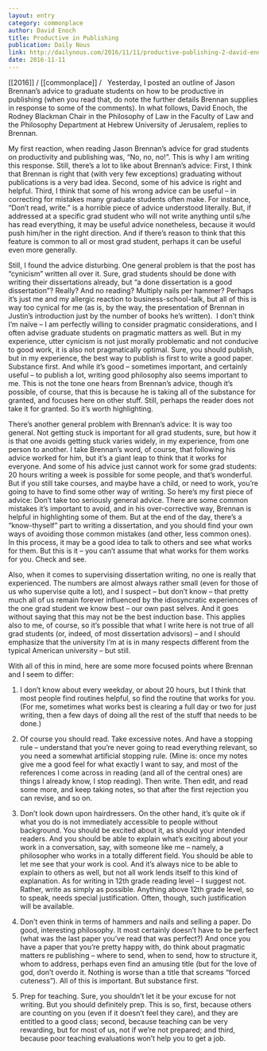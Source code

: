 ```yaml
---
layout: entry
category: commonplace
author: David Enoch
title: Productive in Publishing
publication: Daily Nous
link: http://dailynous.com/2016/11/11/productive-publishing-2-david-enoch/
date: 2016-11-11
---
```


[[2016]] / [[commonplace]] / 
 
Yesterday, I posted an outline of Jason Brennan’s advice to graduate students on how to be productive in publishing (when you read that, do note the further details Brennan supplies in response to some of the comments). In what follows, David Enoch, the Rodney Blackman Chair in the Philosophy of Law in the Faculty of Law and the Philosophy Department at Hebrew University of Jerusalem, replies to Brennan.

My first reaction, when reading Jason Brennan’s advice for grad students on productivity and publishing was, “No, no, no!”. This is why I am writing this response. Still, there’s a lot to like about Brennan’s advice: First, I think that Brennan is right that (with very few exceptions) graduating without publications is a very bad idea. Second, some of his advice is right and helpful. Third, I think that some of his wrong advice can be useful – in correcting for mistakes many graduate students often make. For instance, “Don’t read, write.” is a horrible piece of advice understood literally. But, if addressed at a specific grad student who will not write anything until s/he has read everything, it may be useful advice nonetheless, because it would push him/her in the right direction. And if there’s reason to think that this feature is common to all or most grad student, perhaps it can be useful even more generally.

Still, I found the advice disturbing. One general problem is that the post has “cynicism” written all over it. Sure, grad students should be done with writing their dissertations already, but “a done dissertation is a good dissertation”? Really? And no reading? Multiply nails per hammer? Perhaps it’s just me and my allergic reaction to business-school-talk, but all of this is way too cynical for me (as is, by the way, the presentation of Brennan in Justin’s introduction just by the number of books he’s written).  I don’t think I’m naïve – I am perfectly willing to consider pragmatic considerations, and I often advise graduate students on pragmatic matters as well. But in my experience, utter cynicism is not just morally problematic and not conducive to good work, it is also not pragmatically optimal. Sure, you should publish, but in my experience, the best way to publish is first to write a good paper. Substance first. And while it’s good – sometimes important, and certainly useful – to publish a lot, writing good philosophy also seems important to me. This is not the tone one hears from Brennan’s advice, though it’s possible, of course, that this is because he is taking all of the substance for granted, and focuses here on other stuff. Still, perhaps the reader does not take it for granted. So it’s worth highlighting.

There’s another general problem with Brennan’s advice: It is way too general. Not getting stuck is important for all grad students, sure, but how it is that one avoids getting stuck varies widely, in my experience, from one person to another. I take Brennan’s word, of course, that following his advice worked for him, but it’s a giant leap to think that it works for everyone. And some of his advice just cannot work for some grad students: 20 hours writing a week is possible for some people, and that’s wonderful. But if you still take courses, and maybe have a child, or need to work, you’re going to have to find some other way of writing. So here’s my first piece of advice: Don’t take too seriously general advice. There are some common mistakes it’s important to avoid, and in his over-corrective way, Brennan is helpful in highlighting some of them. But at the end of the day, there’s a “know-thyself” part to writing a dissertation, and you should find your own ways of avoiding those common mistakes (and other, less common ones). In this process, it may be a good idea to talk to others and see what works for them. But this is it – you can’t assume that what works for them works for you. Check and see.

Also, when it comes to supervising dissertation writing, no one is really that experienced. The numbers are almost always rather small (even for those of us who supervise quite a lot), and I suspect – but don’t know – that pretty much all of us remain forever influenced by the idiosyncratic experiences of the one grad student we know best – our own past selves. And it goes without saying that this may not be the best induction base. This applies also to me, of course, so it’s possible that what I write here is not true of all grad students (or, indeed, of most dissertation advisors) – and I should emphasize that the university I’m at is in many respects different from the typical American university – but still.

With all of this in mind, here are some more focused points where Brennan and I seem to differ:

1. I don’t know about every weekday, or about 20 hours, but I think that most people find routines helpful, so find the routine that works for you. (For me, sometimes what works best is clearing a full day or two for just writing, then a few days of doing all the rest of the stuff that needs to be done.)

2. Of course you should read. Take excessive notes. And have a stopping rule – understand that you’re never going to read everything relevant, so you need a somewhat artificial stopping rule. (Mine is: once my notes give me a good feel for what exactly I want to say, and most of the references I come across in reading (and all of the central ones) are things I already know, I stop reading). Then write. Then edit, and read some more, and keep taking notes, so that after the first rejection you can revise, and so on.

3. Don’t look down upon hairdressers. On the other hand, it’s quite ok if what you do is not immediately accessible to people without background. You should be excited about it, as should your intended readers. And you should be able to explain what’s exciting about your work in a conversation, say, with someone like me – namely, a philosopher who works in a totally different field. You should be able to let me see that your work is cool. And it’s always nice to be able to explain to others as well, but not all work lends itself to this kind of explanation. As for writing in 12th grade reading level – I suggest not. Rather, write as simply as possible. Anything above 12th grade level, so to speak, needs special justification. Often, though, such justification will be available.

4. Don’t even think in terms of hammers and nails and selling a paper. Do good, interesting philosophy. It most certainly doesn’t have to be perfect (what was the last paper you’ve read that was perfect?) And once you have a paper that you’re pretty happy with, do think about pragmatic matters re publishing – where to send, when to send, how to structure it, whom to address, perhaps even find an amusing title (but for the love of god, don’t overdo it. Nothing is worse than a title that screams “forced cuteness”). All of this is important. But substance first.

5. Prep for teaching. Sure, you shouldn’t let it be your excuse for not writing. But you should definitely prep. This is so, first, because others are counting on you (even if it doesn’t feel they care), and they are entitled to a good class; second, because teaching can be very rewarding, but for most of us, not if we’re not prepared; and third, because poor teaching evaluations won’t help you to get a job.

